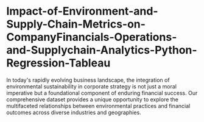 # Impact-of-Environment-and-Supply-Chain-Metrics-on-CompanyFinancials-Operations-and-Supplychain-Analytics-Python-Regression-Tableau

In today's rapidly evolving business landscape, the integration of environmental sustainability in corporate strategy is not just a moral imperative but a foundational component of enduring financial success. Our comprehensive dataset provides a unique opportunity to explore the multifaceted relationships between environmental practices and financial outcomes across diverse industries and geographies.
